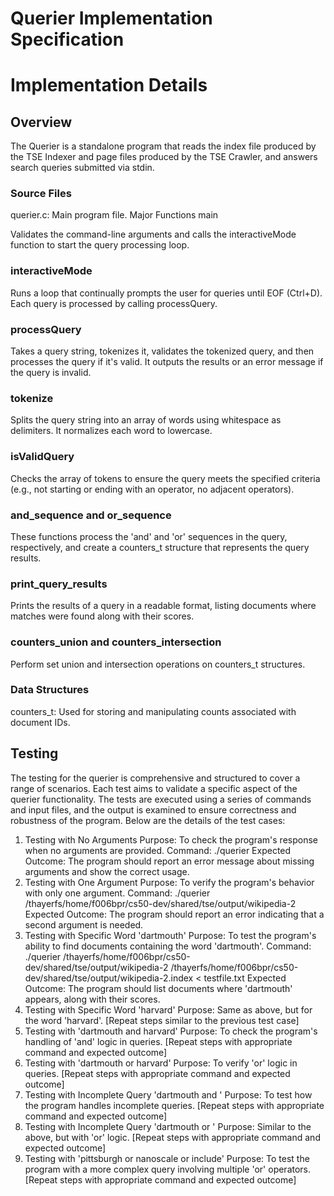   
# Querier Implementation Specification 



# Implementation Details 

 ## Overview 
The Querier is a standalone program that reads the index file produced by the TSE Indexer and page files produced by the TSE Crawler, and answers search queries submitted via stdin.

 ### Source Files 
querier.c: Main program file.
Major Functions
main

Validates the command-line arguments and calls the interactiveMode function to start the query processing loop.

 ### interactiveMode 

Runs a loop that continually prompts the user for queries until EOF (Ctrl+D). Each query is processed by calling processQuery.

 ### processQuery 

Takes a query string, tokenizes it, validates the tokenized query, and then processes the query if it's valid. It outputs the results or an error message if the query is invalid.

 ### tokenize 

Splits the query string into an array of words using whitespace as delimiters. It normalizes each word to lowercase.

 ### isValidQuery 

Checks the array of tokens to ensure the query meets the specified criteria (e.g., not starting or ending with an operator, no adjacent operators).

 ### and_sequence and or_sequence 

These functions process the 'and' and 'or' sequences in the query, respectively, and create a counters_t structure that represents the query results.

 ### print_query_results 

Prints the results of a query in a readable format, listing documents where matches were found along with their scores.

### counters_union and counters_intersection 

Perform set union and intersection operations on counters_t structures.

 ### Data Structures 
counters_t: Used for storing and manipulating counts associated with document IDs.


## Testing

The testing for the querier is comprehensive and structured to cover a range of scenarios. Each test aims to validate a specific aspect of the querier functionality. The tests are executed using a series of commands and input files, and the output is examined to ensure correctness and robustness of the program. Below are the details of the test cases:

1. Testing with No Arguments
Purpose: To check the program's response when no arguments are provided.
Command: ./querier
Expected Outcome: The program should report an error message about missing arguments and show the correct usage.
2. Testing with One Argument
Purpose: To verify the program's behavior with only one argument.
Command: ./querier /thayerfs/home/f006bpr/cs50-dev/shared/tse/output/wikipedia-2
Expected Outcome: The program should report an error indicating that a second argument is needed.
3. Testing with Specific Word 'dartmouth'
Purpose: To test the program's ability to find documents containing the word 'dartmouth'.
Command: ./querier /thayerfs/home/f006bpr/cs50-dev/shared/tse/output/wikipedia-2 /thayerfs/home/f006bpr/cs50-dev/shared/tse/output/wikipedia-2.index < testfile.txt
Expected Outcome: The program should list documents where 'dartmouth' appears, along with their scores.
4. Testing with Specific Word 'harvard'
Purpose: Same as above, but for the word 'harvard'.
[Repeat steps similar to the previous test case]
5. Testing with 'dartmouth and harvard'
Purpose: To check the program's handling of 'and' logic in queries.
[Repeat steps with appropriate command and expected outcome]
6. Testing with 'dartmouth or harvard'
Purpose: To verify 'or' logic in queries.
[Repeat steps with appropriate command and expected outcome]
7. Testing with Incomplete Query 'dartmouth and '
Purpose: To test how the program handles incomplete queries.
[Repeat steps with appropriate command and expected outcome]
8. Testing with Incomplete Query 'dartmouth or '
Purpose: Similar to the above, but with 'or' logic.
[Repeat steps with appropriate command and expected outcome]
9. Testing with 'pittsburgh or nanoscale or include'
Purpose: To test the program with a more complex query involving multiple 'or' operators.
[Repeat steps with appropriate command and expected outcome]


